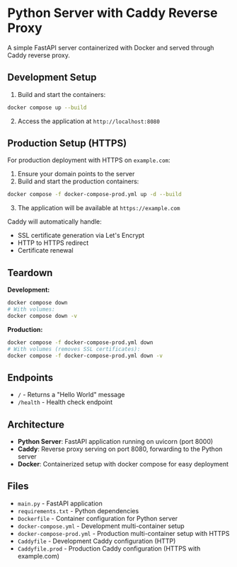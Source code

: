 # Python Server with Caddy Reverse Proxy

A simple FastAPI server containerized with Docker and served through Caddy reverse proxy.

## Development Setup

1. Build and start the containers:
```bash
docker compose up --build
```

2. Access the application at `http://localhost:8080`

## Production Setup (HTTPS)

For production deployment with HTTPS on `example.com`:

1. Ensure your domain points to the server
2. Build and start the production containers:
```bash
docker compose -f docker-compose-prod.yml up -d --build
```

3. The application will be available at `https://example.com`

Caddy will automatically handle:
- SSL certificate generation via Let's Encrypt
- HTTP to HTTPS redirect
- Certificate renewal

## Teardown

**Development:**
```bash
docker compose down
# With volumes:
docker compose down -v
```

**Production:**
```bash
docker compose -f docker-compose-prod.yml down
# With volumes (removes SSL certificates):
docker compose -f docker-compose-prod.yml down -v
```

## Endpoints

- `/` - Returns a "Hello World" message
- `/health` - Health check endpoint

## Architecture

- **Python Server**: FastAPI application running on uvicorn (port 8000)
- **Caddy**: Reverse proxy serving on port 8080, forwarding to the Python server
- **Docker**: Containerized setup with docker compose for easy deployment

## Files

- `main.py` - FastAPI application
- `requirements.txt` - Python dependencies
- `Dockerfile` - Container configuration for Python server
- `docker-compose.yml` - Development multi-container setup
- `docker-compose-prod.yml` - Production multi-container setup with HTTPS
- `Caddyfile` - Development Caddy configuration (HTTP)
- `Caddyfile.prod` - Production Caddy configuration (HTTPS with example.com)
